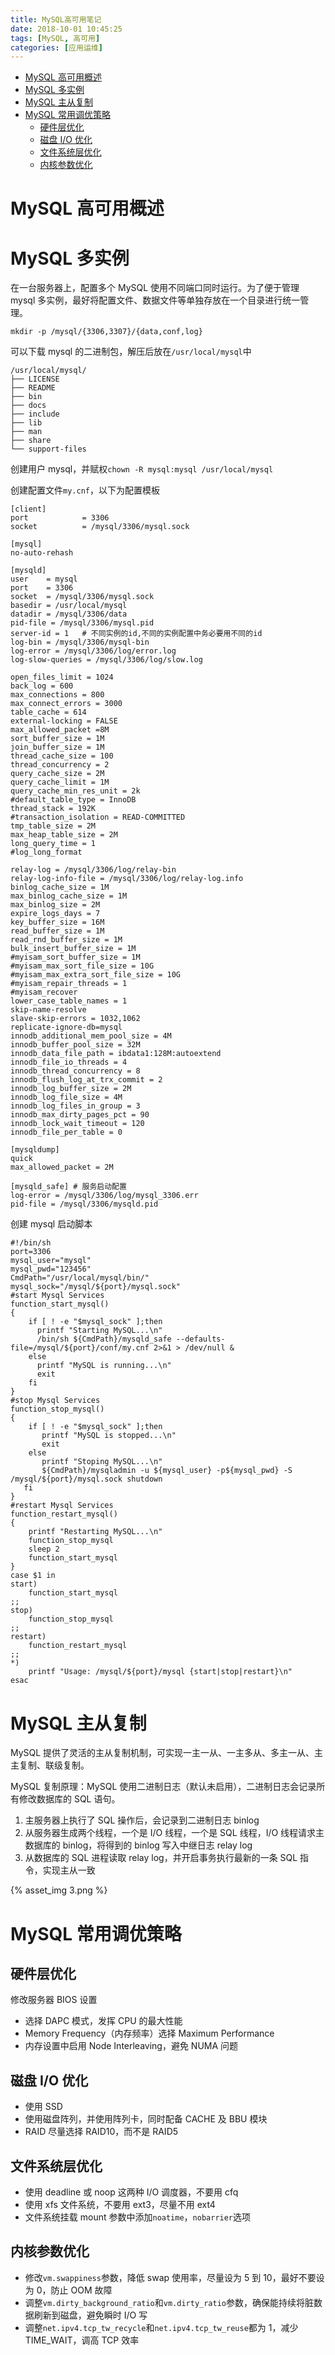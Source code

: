 ```yaml
---
title: MySQL高可用笔记
date: 2018-10-01 10:45:25
tags: [MySQL, 高可用]
categories: [应用运维]
---
```


- [MySQL 高可用概述](#mysql-%e9%ab%98%e5%8f%af%e7%94%a8%e6%a6%82%e8%bf%b0)
- [MySQL 多实例](#mysql-%e5%a4%9a%e5%ae%9e%e4%be%8b)
- [MySQL 主从复制](#mysql-%e4%b8%bb%e4%bb%8e%e5%a4%8d%e5%88%b6)
- [MySQL 常用调优策略](#mysql-%e5%b8%b8%e7%94%a8%e8%b0%83%e4%bc%98%e7%ad%96%e7%95%a5)
  - [硬件层优化](#%e7%a1%ac%e4%bb%b6%e5%b1%82%e4%bc%98%e5%8c%96)
  - [磁盘 I/O 优化](#%e7%a3%81%e7%9b%98-io-%e4%bc%98%e5%8c%96)
  - [文件系统层优化](#%e6%96%87%e4%bb%b6%e7%b3%bb%e7%bb%9f%e5%b1%82%e4%bc%98%e5%8c%96)
  - [内核参数优化](#%e5%86%85%e6%a0%b8%e5%8f%82%e6%95%b0%e4%bc%98%e5%8c%96)

<!--more-->

# MySQL 高可用概述

# MySQL 多实例

在一台服务器上，配置多个 MySQL 使用不同端口同时运行。为了便于管理 mysql 多实例，最好将配置文件、数据文件等单独存放在一个目录进行统一管理。

```
mkdir -p /mysql/{3306,3307}/{data,conf,log}
```

可以下载 mysql 的二进制包，解压后放在`/usr/local/mysql`中

```
/usr/local/mysql/
├── LICENSE
├── README
├── bin
├── docs
├── include
├── lib
├── man
├── share
└── support-files
```

创建用户 mysql，并赋权`chown -R mysql:mysql /usr/local/mysql`

创建配置文件`my.cnf`，以下为配置模板

```
[client]
port            = 3306
socket          = /mysql/3306/mysql.sock

[mysql]
no-auto-rehash

[mysqld]
user    = mysql
port    = 3306
socket  = /mysql/3306/mysql.sock
basedir = /usr/local/mysql
datadir = /mysql/3306/data
pid-file = /mysql/3306/mysql.pid
server-id = 1	# 不同实例的id,不同的实例配置中务必要用不同的id
log-bin = /mysql/3306/mysql-bin
log-error = /mysql/3306/log/error.log
log-slow-queries = /mysql/3306/log/slow.log

open_files_limit = 1024
back_log = 600
max_connections = 800
max_connect_errors = 3000
table_cache = 614
external-locking = FALSE
max_allowed_packet =8M
sort_buffer_size = 1M
join_buffer_size = 1M
thread_cache_size = 100
thread_concurrency = 2
query_cache_size = 2M
query_cache_limit = 1M
query_cache_min_res_unit = 2k
#default_table_type = InnoDB
thread_stack = 192K
#transaction_isolation = READ-COMMITTED
tmp_table_size = 2M
max_heap_table_size = 2M
long_query_time = 1
#log_long_format

relay-log = /mysql/3306/log/relay-bin
relay-log-info-file = /mysql/3306/log/relay-log.info
binlog_cache_size = 1M
max_binlog_cache_size = 1M
max_binlog_size = 2M
expire_logs_days = 7
key_buffer_size = 16M
read_buffer_size = 1M
read_rnd_buffer_size = 1M
bulk_insert_buffer_size = 1M
#myisam_sort_buffer_size = 1M
#myisam_max_sort_file_size = 10G
#myisam_max_extra_sort_file_size = 10G
#myisam_repair_threads = 1
#myisam_recover
lower_case_table_names = 1
skip-name-resolve
slave-skip-errors = 1032,1062
replicate-ignore-db=mysql
innodb_additional_mem_pool_size = 4M
innodb_buffer_pool_size = 32M
innodb_data_file_path = ibdata1:128M:autoextend
innodb_file_io_threads = 4
innodb_thread_concurrency = 8
innodb_flush_log_at_trx_commit = 2
innodb_log_buffer_size = 2M
innodb_log_file_size = 4M
innodb_log_files_in_group = 3
innodb_max_dirty_pages_pct = 90
innodb_lock_wait_timeout = 120
innodb_file_per_table = 0

[mysqldump]
quick
max_allowed_packet = 2M

[mysqld_safe] # 服务启动配置
log-error = /mysql/3306/log/mysql_3306.err
pid-file = /mysql/3306/mysqld.pid
```

创建 mysql 启动脚本

```shell
#!/bin/sh
port=3306
mysql_user="mysql"
mysql_pwd="123456"
CmdPath="/usr/local/mysql/bin/"
mysql_sock="/mysql/${port}/mysql.sock"
#start Mysql Services
function_start_mysql()
{
    if [ ! -e "$mysql_sock" ];then
      printf "Starting MySQL...\n"
      /bin/sh ${CmdPath}/mysqld_safe --defaults-file=/mysql/${port}/conf/my.cnf 2>&1 > /dev/null &
    else
      printf "MySQL is running...\n"
      exit
    fi
}
#stop Mysql Services
function_stop_mysql()
{
    if [ ! -e "$mysql_sock" ];then
       printf "MySQL is stopped...\n"
       exit
    else
       printf "Stoping MySQL...\n"
       ${CmdPath}/mysqladmin -u ${mysql_user} -p${mysql_pwd} -S /mysql/${port}/mysql.sock shutdown
   fi
}
#restart Mysql Services
function_restart_mysql()
{
    printf "Restarting MySQL...\n"
    function_stop_mysql
    sleep 2
    function_start_mysql
}
case $1 in
start)
    function_start_mysql
;;
stop)
    function_stop_mysql
;;
restart)
    function_restart_mysql
;;
*)
    printf "Usage: /mysql/${port}/mysql {start|stop|restart}\n"
esac
```

# MySQL 主从复制

MySQL 提供了灵活的主从复制机制，可实现一主一从、一主多从、多主一从、主主复制、联级复制。

MySQL 复制原理：MySQL 使用二进制日志（默认未启用），二进制日志会记录所有修改数据库的 SQL 语句。

1. 主服务器上执行了 SQL 操作后，会记录到二进制日志 binlog
2. 从服务器生成两个线程，一个是 I/O 线程，一个是 SQL 线程，I/O 线程请求主数据库的 binlog，将得到的 binlog 写入中继日志 relay log
3. 从数据库的 SQL 进程读取 relay log，并开启事务执行最新的一条 SQL 指令，实现主从一致

{% asset_img 3.png %}

# MySQL 常用调优策略

## 硬件层优化

修改服务器 BIOS 设置

- 选择 DAPC 模式，发挥 CPU 的最大性能
- Memory Frequency（内存频率）选择 Maximum Performance
- 内存设置中启用 Node Interleaving，避免 NUMA 问题

## 磁盘 I/O 优化

- 使用 SSD
- 使用磁盘阵列，并使用阵列卡，同时配备 CACHE 及 BBU 模块
- RAID 尽量选择 RAID10，而不是 RAID5

## 文件系统层优化

- 使用 deadline 或 noop 这两种 I/O 调度器，不要用 cfq
- 使用 xfs 文件系统，不要用 ext3，尽量不用 ext4
- 文件系统挂载 mount 参数中添加`noatime`，`nobarrier`选项

## 内核参数优化

- 修改`vm.swappiness`参数，降低 swap 使用率，尽量设为 5 到 10，最好不要设为 0，防止 OOM 故障
- 调整`vm.dirty_background_ratio`和`vm.dirty_ratio`参数，确保能持续将脏数据刷新到磁盘，避免瞬时 I/O 写
- 调整`net.ipv4.tcp_tw_recycle`和`net.ipv4.tcp_tw_reuse`都为 1，减少 TIME_WAIT，调高 TCP 效率
